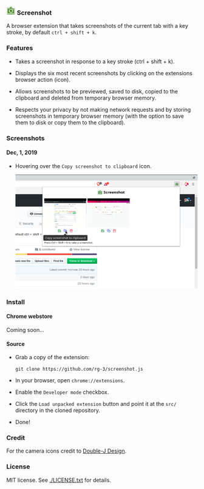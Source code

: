 ### ![logo](src/images/camera24.png) Screenshot

A browser extension that takes screenshots of the current tab with a key stroke,
by default `ctrl + shift + k`.

### Features

* Takes a screenshot in response to a key stroke (ctrl + shift + k).

* Displays the six most recent screenshots by clicking on the extensions
  browser action (icon).

* Allows screenshots to be previewed, saved to disk, copied to the clipboard
  and deleted from temporary browser memory.

* Respects your privacy by not making network requests and by storing screenshots
  in temporary browser memory (with the option to save them to disk or copy
  them to the clipboard).

### Screenshots

#### Dec, 1, 2019

* Hovering over the `Copy screenshot to clipboard` icon.

  ![screenshot](./screenshots/01-12-2019_640x400.png)

### Install

#### Chrome webstore

Coming soon...

#### Source

* Grab a copy of the extension:

      git clone https://github.com/rg-3/screenshot.js

* In your browser, open `chrome://extensions`.

* Enable the `Developer mode` checkbox.

* Click the `Load unpacked extension` button and point it at the `src/`
  directory in the cloned repository.

* Done!

### Credit

For the camera icons credit to [Double-J Design](http://www.iconarchive.com/artist/double-j-design.html).

### License

MIT license. See [./LICENSE.txt](./LICENSE.txt) for details.
